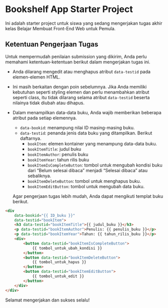 # Bookshelf App Starter Project

Ini adalah starter project untuk siswa yang sedang mengerjakan tugas akhir kelas Belajar Membuat Front-End Web untuk Pemula.

## Ketentuan Pengerjaan Tugas

Untuk mempermudah penilaian submission yang dikirim, Anda perlu memahami ketentuan-ketentuan berikut dalam mengerjakan tugas ini.

-   Anda dilarang mengedit atau menghapus atribut `data-testid` pada elemen-elemen HTML.
-   Ini masih berkaitan dengan poin sebelumnya. Jika Anda memiliki kebutuhan seperti styling elemen dan perlu menambahkan atribut seperti class, itu tidak dilarang selama atribut `data-testid` beserta nilainya tidak diubah atau dihapus.
-   Dalam menampilkan data-data buku, Anda wajib memberikan beberapa atribut pada setiap elemennya.

    -   `data-bookid`: menampung nilai ID masing-masing buku.
    -   `data-testid`: penanda jenis data buku yang ditampilkan. Berikut daftarnya.
        -   `bookItem`: elemen kontainer yang menampung data-data buku.
        -   `bookItemTitle`: judul buku
        -   `bookItemAuthor`: penulis buku
        -   `bookItemYear`: tahun rilis buku
        -   `bookItemIsCompleteButton`: tombol untuk mengubah kondisi buku dari “Belum selesai dibaca” menjadi “Selesai dibaca” atau sebaliknya.
        -   `bookItemDeleteButton`: tombol untuk menghapus buku.
        -   `bookItemEditButton`: tombol untuk mengubah data buku.

    Agar pengerjaan tugas lebih mudah, Anda dapat mengikuti templat buku berikut.

```html
<div
    data-bookid="{{ ID_buku }}"
    data-testid="bookItem">
    <h3 data-testid="bookItemTitle">{{ judul_buku }}</h3>
    <p data-testid="bookItemAuthor">Penulis: {{ penulis_buku }}</p>
    <p data-testid="bookItemYear">Tahun: {{ tahun_rilis_buku }}</p>
    <div>
        <button data-testid="bookItemIsCompleteButton">
            {{ tombol_untuk_ubah_kondisi }}
        </button>
        <button data-testid="bookItemDeleteButton">
            {{ tombol_untuk_hapus }}
        </button>
        <button data-testid="bookItemEditButton">
            {{ tombol_untuk_edit }}
        </button>
    </div>
</div>
```

Selamat mengerjakan dan sukses selalu!
